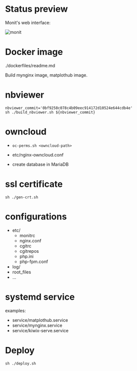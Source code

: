 Status preview
==============

Monit's web interface:

![monit](https://raw.githubusercontent.com/shmilee/web-in-docker/master/monit-works.png)


Docker image
============

./dockerfiles/readme.md

Build mynginx image, matplothub image.

nbviewer
========

```
nbviewer_commit='0bf9258c078c4b09eec914172d10524e644cdb4e'
sh ./build_nbviewer.sh ${nbviewer_commit}
```

owncloud
========

* `oc-perms.sh <owncloud-path>`

* etc/nginx-owncloud.conf

* create database in MariaDB

ssl certificate
===============

```
sh ./gen-crt.sh
```

configurations
==============

* etc/
    - monitrc
    - nginx.conf
    - cgitrc     
    - cgitrepos
    - php.ini
    - php-fpm.conf
* log/
* root_files
* ...

systemd service
================

examples:

* service/matplothub.service
* service/mynginx.service
* service/kiwix-serve.service

Deploy
======

```
sh ./deploy.sh
```
